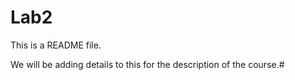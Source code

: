 # Lab2
This is a README file.

We will be adding details to this for the description of the course.#
